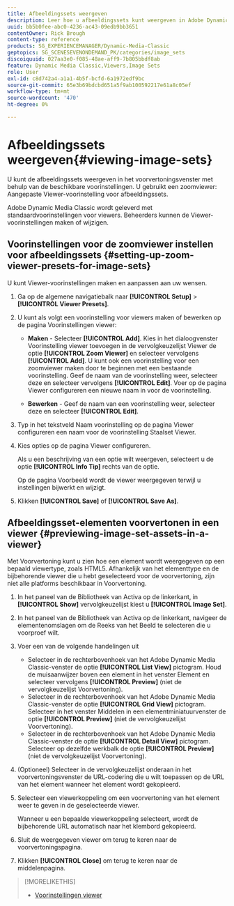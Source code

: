 ```yaml
---
title: Afbeeldingssets weergeven
description: Leer hoe u afbeeldingssets kunt weergeven in Adobe Dynamic Media Classic.
uuid: bb5b0fee-abc0-4236-ac43-09edb9bb3651
contentOwner: Rick Brough
content-type: reference
products: SG_EXPERIENCEMANAGER/Dynamic-Media-Classic
geptopics: SG_SCENESEVENONDEMAND_PK/categories/image_sets
discoiquuid: 027aa3e0-f085-48ae-aff9-7b805bbdf8ab
feature: Dynamic Media Classic,Viewers,Image Sets
role: User
exl-id: c8d742a4-a1a1-4b5f-bcfd-6a1972edf9bc
source-git-commit: 65e3b69bdcbd651a5f9ab100592217e61a8c05ef
workflow-type: tm+mt
source-wordcount: '470'
ht-degree: 0%

---
```


# Afbeeldingssets weergeven{#viewing-image-sets}

U kunt de afbeeldingssets weergeven in het voorvertoningsvenster met behulp van de beschikbare voorinstellingen. U gebruikt een zoomviewer: Aangepaste Viewer-voorinstelling voor afbeeldingssets.

Adobe Dynamic Media Classic wordt geleverd met standaardvoorinstellingen voor viewers. Beheerders kunnen de Viewer-voorinstellingen maken of wijzigen.

## Voorinstellingen voor de zoomviewer instellen voor afbeeldingssets {#setting-up-zoom-viewer-presets-for-image-sets}

U kunt Viewer-voorinstellingen maken en aanpassen aan uw wensen.

1. Ga op de algemene navigatiebalk naar **[!UICONTROL Setup]** > **[!UICONTROL Viewer Presets]**.
1. U kunt als volgt een voorinstelling voor viewers maken of bewerken op de pagina Voorinstellingen viewer:

   * **Maken** - Selecteer **[!UICONTROL Add]**. Kies in het dialoogvenster Voorinstelling viewer toevoegen in de vervolgkeuzelijst Viewer de optie **[!UICONTROL Zoom Viewer]** en selecteer vervolgens **[!UICONTROL Add]**. U kunt ook een voorinstelling voor een zoomviewer maken door te beginnen met een bestaande voorinstelling. Geef de naam van de voorinstelling weer, selecteer deze en selecteer vervolgens **[!UICONTROL Edit]**. Voer op de pagina Viewer configureren een nieuwe naam in voor de voorinstelling.

   * **Bewerken** - Geef de naam van een voorinstelling weer, selecteer deze en selecteer **[!UICONTROL Edit]**.

1. Typ in het tekstveld Naam voorinstelling op de pagina Viewer configureren een naam voor de voorinstelling Staalset Viewer.
1. Kies opties op de pagina Viewer configureren.

   Als u een beschrijving van een optie wilt weergeven, selecteert u de optie **[!UICONTROL Info Tip]** rechts van de optie.

   Op de pagina Voorbeeld wordt de viewer weergegeven terwijl u instellingen bijwerkt en wijzigt.

1. Klikken **[!UICONTROL Save]** of **[!UICONTROL Save As]**.

## Afbeeldingsset-elementen voorvertonen in een viewer {#previewing-image-set-assets-in-a-viewer}

Met Voorvertoning kunt u zien hoe een element wordt weergegeven op een bepaald viewertype, zoals HTML5. Afhankelijk van het elementtype en de bijbehorende viewer die u hebt geselecteerd voor de voorvertoning, zijn niet alle platforms beschikbaar in Voorvertoning.

1. In het paneel van de Bibliotheek van Activa op de linkerkant, in **[!UICONTROL Show]** vervolgkeuzelijst kiest u **[!UICONTROL Image Set]**.
1. In het paneel van de Bibliotheek van Activa op de linkerkant, navigeer de elementenomslagen om de Reeks van het Beeld te selecteren die u voorproef wilt.
1. Voer een van de volgende handelingen uit

   * Selecteer in de rechterbovenhoek van het Adobe Dynamic Media Classic-venster de optie **[!UICONTROL List View]** pictogram. Houd de muisaanwijzer boven een element in het venster Element en selecteer vervolgens **[!UICONTROL Preview]** (niet de vervolgkeuzelijst Voorvertoning).
   * Selecteer in de rechterbovenhoek van het Adobe Dynamic Media Classic-venster de optie **[!UICONTROL Grid View]** pictogram. Selecteer in het venster Middelen in een elementminiatuurvenster de optie **[!UICONTROL Preview]** (niet de vervolgkeuzelijst Voorvertoning).
   * Selecteer in de rechterbovenhoek van het Adobe Dynamic Media Classic-venster de optie **[!UICONTROL Detail View]** pictogram. Selecteer op dezelfde werkbalk de optie **[!UICONTROL Preview]** (niet de vervolgkeuzelijst Voorvertoning).

1. (Optioneel) Selecteer in de vervolgkeuzelijst onderaan in het voorvertoningsvenster de URL-codering die u wilt toepassen op de URL van het element wanneer het element wordt gekopieerd.
1. Selecteer een viewerkoppeling om een voorvertoning van het element weer te geven in de geselecteerde viewer.

   Wanneer u een bepaalde viewerkoppeling selecteert, wordt de bijbehorende URL automatisch naar het klembord gekopieerd.

1. Sluit de weergegeven viewer om terug te keren naar de voorvertoningspagina.
1. Klikken **[!UICONTROL Close]** om terug te keren naar de middelenpagina.

>[!MORELIKETHIS]
>
>* [Voorinstellingen viewer](application-setup.md#viewer_presets)

